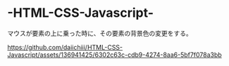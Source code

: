 ﻿# -HTML-CSS-Javascript-

マウスが要素の上に乗った時に、その要素の背景色の変更をする。

https://github.com/daiichiii/HTML-CSS-Javascript/assets/136941425/6302c63c-cdb9-4274-8aa6-5bf7f078a3bb

